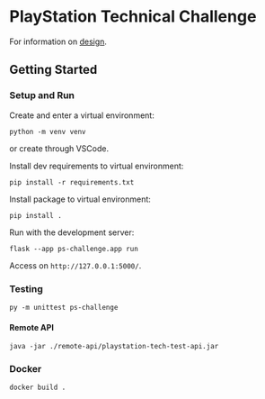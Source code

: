 # PlayStation Technical Challenge

For information on [design](./docs/design/index.md).

## Getting Started

### Setup and Run

Create and enter a virtual environment:

    python -m venv venv

or create through VSCode.

Install dev requirements to virtual environment:

    pip install -r requirements.txt

Install package to virtual environment:

    pip install .

Run with the development server:

    flask --app ps-challenge.app run

Access on `http://127.0.0.1:5000/`.

### Testing

    py -m unittest ps-challenge

#### Remote API

    java -jar ./remote-api/playstation-tech-test-api.jar

### Docker

    docker build .